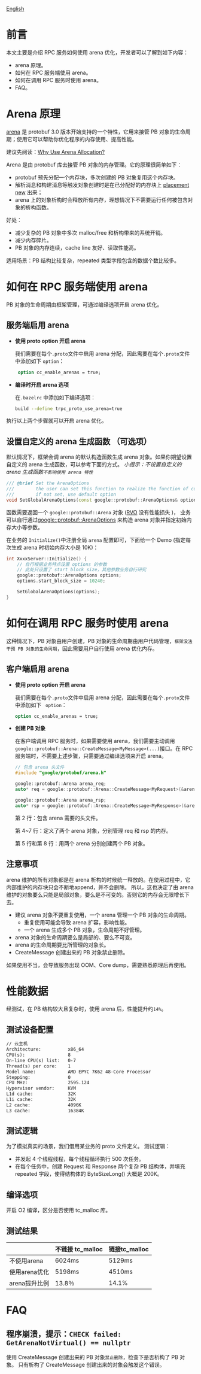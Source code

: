 [English](../en/pb_arena.md)

# 前言

本文主要是介绍 RPC 服务如何使用 arena 优化，开发者可以了解到如下内容：

* arena 原理。
* 如何在 RPC 服务端使用 arena。
* 如何在调用 RPC 服务时使用 arena。
* FAQ。

# Arena 原理

[arena](https://developers.google.com/protocol-buffers/docs/reference/overview)
是 protobuf 3.0 版本开始支持的一个特性，它用来接管 PB 对象的生命周期；使用它可以帮助你优化程序的内存使用、提高性能。

建议先阅读：[Why Use Arena Allocation?](https://developers.google.com/protocol-buffers/docs/reference/arenas#why)

Arena 是由 protobuf 库去接管 PB 对象的内存管理。它的原理很简单如下：

* protobuf 预先分配一个内存块，多次创建的 PB 对象复用这个内存块。
* 解析消息和构建消息等触发对象创建时是在已分配好的内存块上
[placement new](https://github.com/protocolbuffers/protobuf/blob/v3.8.0/src/google/protobuf/arena.h#L611) 出来；
* arena 上的对象析构时会释放所有内存，理想情况下不需要运行任何被包含对象的析构函数。

好处：

* 减少复杂的 PB 对象中多次 malloc/free 和析构带来的系统开销。
* 减少内存碎片。
* PB 对象的内存连续，cache line 友好、读取性能高。

适用场景：PB 结构比较复杂，repeated 类型字段包含的数据个数比较多。

# 如何在 RPC 服务端使用 arena

PB 对象的生命周期由框架管理，可通过编译选项开启 arena 优化。

## 服务端启用 arena

* **使用 proto option 开启 arena**

  我们需要在每个`.proto`文件中启用 arena 分配，因此需要在每个`.proto`文件中添加如下 `option`：

  ```protobuf
   option cc_enable_arenas = true;
  ```

* **编译时开启 arena 选项**

  在`.bazelrc` 中添加如下编译选项：

  ```sh
  build --define trpc_proto_use_arena=true
  ```

执行以上两个步骤就可以开启 arena 优化。

## 设置自定义的 arena 生成函数 （可选项）

默认情况下，框架会调 arena 的默认构造函数生成 arena 对象。如果你期望设置自定义的 arena 生成函数，可以参考下面的方式。
*小提示：不设置自定义的 arena 生成函数`不影响使用 arena 特性`*

```cpp
/// @brief Set the ArenaOptions
///        the user can set this function to realize the function of customizing Arena's Options
///        if not set, use default option
void SetGlobalArenaOptions(const google::protobuf::ArenaOptions& options);
```

函数需要返回一个 `google::protobuf::Arena` 对象
([RVO](https://en.cppreference.com/w/cpp/language/copy_elision) 没有性能损失 )，
业务可以自行通过[google::protobuf::ArenaOptions](https://github.com/protocolbuffers/protobuf/blob/master/src/google/protobuf/arena.h#L130)
来构造 arena 对象并指定初始内存大小等参数。

在业务的 `Initialize()`中注册全局 `arena` 配置即可，下面给一个 Demo (指定每次生成 arena 时初始内存大小是 10K)：

```cpp
int XxxxServer::Initialize() {
    // 自行根据业务特点设置 options 的参数
    // 此处只设置了 start_block_size，其他参数业务自行研究
    google::protobuf::ArenaOptions options;
    options.start_block_size = 10240;

    SetGlobalArenaOptions(options);
}
```

# 如何在调用 RPC 服务时使用 arena

这种情况下，PB 对象由用户创建，PB 对象的生命周期由用户代码管理，`框架没法干预 PB 对象的生命周期`，因此需要用户自行使用 arena
优化内存。

## 客户端启用 arena

* **使用 proto option 开启 arena**

  我们需要在每个`.proto`文件中启用 arena 分配，因此需要在每个`.proto`文件中添加如下 ` option`：

  ```protobuf
  option cc_enable_arenas = true;
  ```

* **创建 PB 对象**

  在客户端调用 RPC 服务时，如果需要使用 arena，我们需要主动调用`google::protobuf::Arena::CreateMessage<MyMessage>(...)`接口。在 RPC 服务端时，不需要上述步骤，只需要通过编译选项来开启 arena。

  ```cpp
  // 包含 arena 头文件
  #include "google/protobuf/arena.h"
  
  google::protobuf::Arena arena_req;
  auto* req = google::protobuf::Arena::CreateMessage<MyRequest>(&arena_req);
  
  google::protobuf::Arena arena_rsp;
  auto* rsp = google::protobuf::Arena::CreateMessage<MyResponse>(&arena_rsp);
  ```
  
  第 2 行：包含 arena 需要的头文件。
  
  第 4~7 行：定义了两个 arena 对象，分别管理 req 和 rsp 的内存。
  
  第 5 行和第 8 行：用两个 arena 分别创建两个 PB 对象。

## 注意事项

arena 维护的所有对象都是在 arena 析构的时候统一释放的。在使用过程中，它内部维护的内存块只会不断地append，并不会删除。
所以，这也决定了由 arena 维护的对象要么只能是局部对象，要么是不可变的。否则它的内存会无限增长下去。

* 建议 arena 对象不要重复使用，一个 arena 管理一个 PB 对象的生命周期。
  * 重复使用可能会导致 arena 扩容，影响性能。
  * 一个 arena 生成多个 PB 对象，生命周期不好管理。
* arena 对象的生命周期要么是局部的、要么不可变。
* arena 的生命周期要比所管理的对象长。
* CreateMessage 创建出来的 PB 对象禁止删除。

如果使用不当，会导致服务出现 OOM、Core dump，需要熟悉原理后再使用。

# 性能数据

经测试，在 PB 结构较大且复杂时，使用 arena 后，性能提升约`14%`。

## 测试设备配置

```txt
// 云主机
Architecture:          x86_64
CPU(s):                8
On-line CPU(s) list:   0-7
Thread(s) per core:    1
Model name:            AMD EPYC 7K62 48-Core Processor
Stepping:              0
CPU MHz:               2595.124
Hypervisor vendor:     KVM
L1d cache:             32K
L1i cache:             32K
L2 cache:              4096K
L3 cache:              16384K
```

## 测试逻辑

为了模拟真实的场景，我们借用某业务的 proto 文件定义。
测试逻辑：

* 并发起 4 个线程线程，每个线程循环执行 500 次任务。
* 在每个任务中，创建 Request 和 Response 两个复杂 PB 结构体，并填充 repeated 字段，使得结构体的 ByteSizeLong() 大概是 200K。

## 编译选项

开启 O2 编译，区分是否使用 tc_malloc 库。

## 测试结果

|           | 不链接 tc_malloc | 链接tc_malloc |
|-----------|---------------|-------------|
| 不使用arena  | 6024ms        | 5129ms      |
| 使用arena优化 | 5198ms        | 4510ms      |
| arena提升比例 | 13.8％         | 14.1%       |

# FAQ

## 程序崩溃，提示：`CHECK failed: GetArenaNotVirtual() == nullptr`

使用 CreateMessage 创建出来的 PB 对象`禁止删除`，检查下是否析构了 PB 对象。
只有析构了 CreateMessage 创建出来的对象会触发这个错误。
